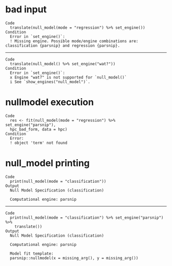 # bad input

    Code
      translate(null_model(mode = "regression") %>% set_engine())
    Condition
      Error in `set_engine()`:
      ! Missing engine. Possible mode/engine combinations are: classification {parsnip} and regression {parsnip}.

---

    Code
      translate(null_model() %>% set_engine("wat?"))
    Condition
      Error in `set_engine()`:
      x Engine "wat?" is not supported for `null_model()`
      i See `show_engines("null_model")`.

# nullmodel execution

    Code
      res <- fit(null_model(mode = "regression") %>% set_engine("parsnip"),
      hpc_bad_form, data = hpc)
    Condition
      Error:
      ! object 'term' not found

# null_model printing

    Code
      print(null_model(mode = "classification"))
    Output
      Null Model Specification (classification)
      
      Computational engine: parsnip 
      

---

    Code
      print(null_model(mode = "classification") %>% set_engine("parsnip") %>%
        translate())
    Output
      Null Model Specification (classification)
      
      Computational engine: parsnip 
      
      Model fit template:
      parsnip::nullmodel(x = missing_arg(), y = missing_arg())

